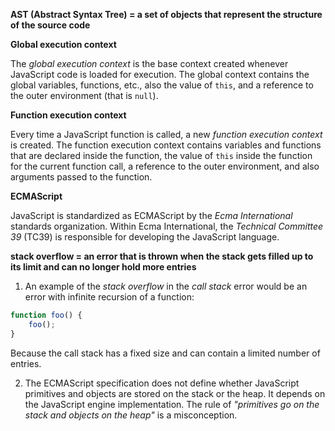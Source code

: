 **AST (Abstract Syntax Tree) =  a set of objects that represent the structure of the source code**

**Global execution context**

The *global execution context* is the base context created whenever JavaScript code is loaded for execution.
The global context contains the global variables, functions, etc., 
also the value of `this`, and a reference to the outer environment (that is `null`).

**Function execution context**

Every time a JavaScript function is called, a new *function execution context* is created.
The function execution context contains variables and functions that are declared inside the function, 
the value of `this` inside the function for the current function call, 
a reference to the outer environment, and also arguments passed to the function.

**ECMAScript**

JavaScript is standardized as ECMAScript by the *Ecma International* standards organization.
Within Ecma International, the *Technical Committee 39* (TC39) is responsible for developing the JavaScript language.

**stack overflow = an error that is thrown when the stack gets filled up to its limit and can no longer hold more entries**

1. An example of the *stack overflow* in the *call stack* error would be an error with infinite recursion of a function:

```javascript
function foo() {
    foo();
}
```

Because the call stack has a fixed size and can contain a limited number of entries.

2. The ECMAScript specification does not define whether JavaScript primitives and objects 
are stored on the stack or the heap. It depends on the JavaScript engine implementation.
The rule of *"primitives go on the stack and objects on the heap"* is a misconception.